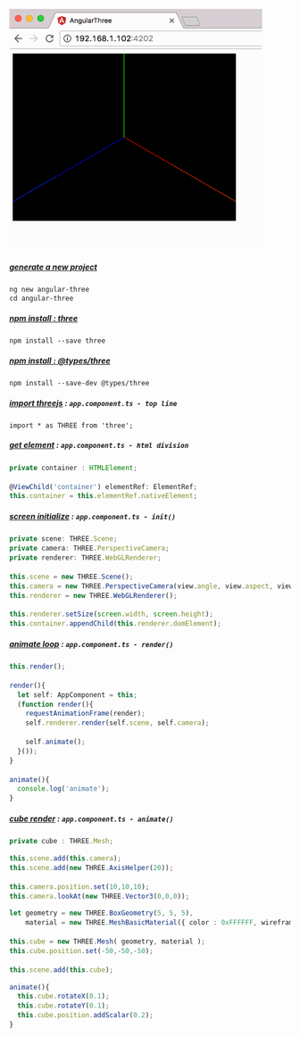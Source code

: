 ![Alt text](example.gif)

##### [generate a new project](https://github.com/u4bi/simple-angular-threejs/commit/882a08518888023067632c61969bfb318aad4b78)
```
ng new angular-three
cd angular-three
```
##### [npm install : three](https://github.com/u4bi/simple-angular-threejs/commit/99b0d6b49b2f249a7ed65293102d3ab4b957e5e0)
```
npm install --save three
```

##### [npm install : @types/three](https://github.com/u4bi/simple-angular-threejs/commit/f3b0158dd32348c87ed51f1801c49af6dad6cced)
```
npm install --save-dev @types/three
```

##### [import threejs](https://github.com/u4bi/simple-angular-threejs/commit/6c06fadbdf9891081c913dcbb4a587aa32e18fc0) : `app.component.ts - top line`
```
import * as THREE from 'three';
```

##### [get element](https://github.com/u4bi/simple-angular-threejs/commit/be1612fcf35dd1b92167762b9d4fdafb0feb12f3) : `app.component.ts - html division`
```ts
private container : HTMLElement;

@ViewChild('container') elementRef: ElementRef;
this.container = this.elementRef.nativeElement;

```

##### [screen initialize](https://github.com/u4bi/simple-angular-threejs/commit/dfb5c0952e69036ca5a1919ee1dbc819ae23738d) : `app.component.ts - init()`
```ts
private scene: THREE.Scene;
private camera: THREE.PerspectiveCamera;
private renderer: THREE.WebGLRenderer;

this.scene = new THREE.Scene();
this.camera = new THREE.PerspectiveCamera(view.angle, view.aspect, view. near, view.far);
this.renderer = new THREE.WebGLRenderer();
 
this.renderer.setSize(screen.width, screen.height);
this.container.appendChild(this.renderer.domElement);

```

##### [animate loop](https://github.com/u4bi/simple-angular-threejs/commit/8db8f72be1a0179933f67463025bf771f4954085) : `app.component.ts - render()`
```ts
this.render();

render(){
  let self: AppComponent = this;
  (function render(){
    requestAnimationFrame(render);
    self.renderer.render(self.scene, self.camera);
    
    self.animate();
  }());
}

animate(){
  console.log('animate');
}

```

##### [cube render](https://github.com/u4bi/simple-angular4-threejs/commit/a610de30225334dada38db982cf5cd400647a0f6) : `app.component.ts - animate()`
```ts
private cube : THREE.Mesh;

```

```ts
this.scene.add(this.camera);
this.scene.add(new THREE.AxisHelper(20));
 
this.camera.position.set(10,10,10);
this.camera.lookAt(new THREE.Vector3(0,0,0));

```

```ts
let geometry = new THREE.BoxGeometry(5, 5, 5),
    material = new THREE.MeshBasicMaterial({ color : 0xFFFFFF, wireframe: true });
     
this.cube = new THREE.Mesh( geometry, material );
this.cube.position.set(-50,-50,-50);
 
this.scene.add(this.cube);

```

```ts
animate(){
  this.cube.rotateX(0.1);
  this.cube.rotateY(0.1);
  this.cube.position.addScalar(0.2);
}

```